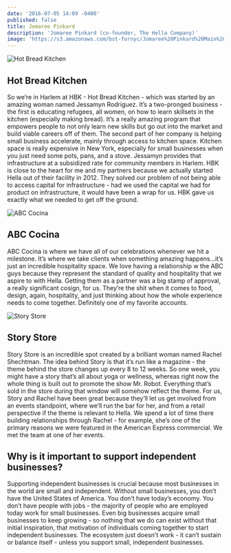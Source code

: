 ```yaml
---
date: '2016-07-05 14:09 -0400'
published: false
title: Jomaree Pinkard
description: 'Jomaree Pinkard (co-founder, The Hella Company)'
image: 'https://s3.amazonaws.com/bst-fornyc/Jomaree%20Pinkard%20Main%20Portrait.jpg'
---
```

![Hot Bread Kitchen](https://s3.amazonaws.com/bst-fornyc/Jomaree%20Pinkard%20Hot%20Bread%20Kitchen.jpg)
## Hot Bread Kitchen
So we’re in Harlem at HBK - Hot Bread Kitchen - which was started by an amazing woman named Jessamyn Rodriguez. It’s a two-pronged business - the first is educating refugees, all women, on how to learn skillsets in the kitchen (especially making bread). It’s a really amazing program that empowers people to not only learn new skills but go out into the market and build viable careers off of them. The second part of her company is helping small business accelerate, mainly through access to kitchen space. Kitchen space is really expensive in New York, especially for small businesses when you just need some pots, pans, and a stove. Jessamyn provides that infrastructure at a subsidized rate for community members in Harlem. HBK is close to the heart for me and my partners because we actually started Hella out of their facility in 2012. They solved our problem of not being able to access capital for infrastructure - had we used the capital we had for product on infrastructure, it would have been a wrap for us. HBK gave us exactly what we needed to get off the ground.

![ABC Cocina](https://s3.amazonaws.com/bst-fornyc/Jomaree%20Pinkard%20ABC%20Kitchen.jpg)
## ABC Cocina
ABC Cocina is where we have all of our celebrations whenever we hit a milestone. It’s where we take clients when something amazing happens...it’s just an incredible hospitality space. We love having a relationship w the ABC guys because they represent the standard of quality and hospitality that we aspire to with Hella. Getting them as a partner was a big stamp of approval, a really significant cosign, for us. They’re the shit when it comes to food, design, again, hospitality, and just thinking about how the whole experience needs to come together. Definitely one of my favorite accounts.

![Story Store](https://s3.amazonaws.com/bst-fornyc/Jomaree%20Pinkard%20Story%20Store.jpg)
## Story Store
Story Store is an incredible spot created by a brilliant woman named Rachel Shechtman. The idea behind Story is that it’s run like a magazine - the theme behind the store changes up every 8 to 12 weeks. So one week, you might have a story that’s all about yoga or wellness, whereas right now the whole thing is built out to promote the show Mr. Robot. Everything that’s sold in the store during that window will somehow reflect the theme. For us, Story and Rachel have been great because they’ll let us get involved from an events standpoint, where we’ll run the bar for her, and from a retail perspective if the theme is relevant to Hella. We spend a lot of time there building relationships through Rachel - for example, she’s one of the primary reasons we were featured in the American Express commercial. We met the team at one of her events. 

## Why is it important to support independent businesses?
Supporting independent businesses is crucial because most businesses in the world are small and independent. Without small businesses, you don’t have the United States of America. You don’t have today’s economy. You don’t have people with jobs - the majority of people who are employed today work for small businesses. Even big businesses acquire small businesses to keep growing - so nothing that we do can exist without that initial inspiration, that motivation of individuals coming together to start independent businesses. The ecosystem just doesn’t work - it can’t sustain or balance itself - unless you support small, independent businesses. 
